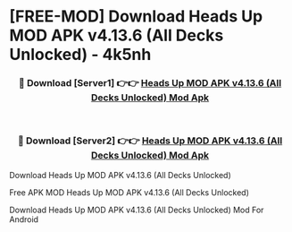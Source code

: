 # [FREE-MOD] Download Heads Up MOD APK v4.13.6 (All Decks Unlocked) - 4k5nh


<div align="center">
<h3>🔴 Download [Server1] 👉👉 <a href="https://apk-comot.site?title=Heads_Up_MOD_APK_v4.13.6_(All_Decks_Unlocked)">Heads Up MOD APK v4.13.6 (All Decks Unlocked) Mod Apk</a></h3><br>

<h3>🔴 Download [Server2] 👉👉 <a href="https://apk-comot.site?title=Heads_Up_MOD_APK_v4.13.6_(All_Decks_Unlocked)">Heads Up MOD APK v4.13.6 (All Decks Unlocked) Mod Apk</a></h3>
</div>



Download Heads Up MOD APK v4.13.6 (All Decks Unlocked) 

Free APK MOD Heads Up MOD APK v4.13.6 (All Decks Unlocked) 

Download Heads Up MOD APK v4.13.6 (All Decks Unlocked) Mod For Android
